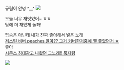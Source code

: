 # 
규림이 안녕 ^__^
![](https://item.kakaocdn.net/do/6469168a79defa072447178b97ef35cff43ad912ad8dd55b04db6a64cddaf76d)   


오늘 너무 재밋었어~ ㅎㅎ  
담에 더 재밌게 놀좌!




[팝송은 아닌데 내가 진짜 좋아해서 넣은 노래](https://youtu.be/qYYJqWsBb1U)           
[저스틴 비버 peaches 알아?? 그거 커버한거중에 젤 좋았던거 ㅎ](https://youtu.be/HpUFAyjJ44o)  
[좋아](https://youtu.be/TgUo2q1VK7E)     
[시몬스 침대광고 나왔던 그노래!! 푹자렴 ](https://youtu.be/NmeaLvaU77Q)  
 
  
![](https://post-phinf.pstatic.net/MjAxOTA2MjhfMjI2/MDAxNTYxNzA5NjM2MTg2.t6-T-XCehgScI0qUCfYH9URGAo30azQ-bbtMrFGBV5kg.K2X9CS0SEC28hC_g9n5EdWcGlPfMZ-EPa1bSp8uksw0g.GIF/chansem_zalga-cute-smile-ani.gif?type=w1200)  
